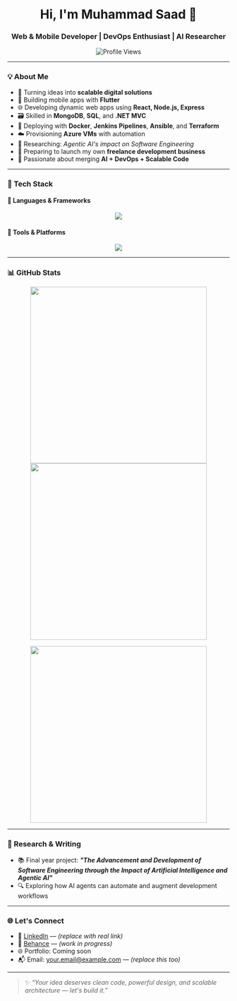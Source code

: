 <h1 align="center">Hi, I'm Muhammad Saad 👋</h1>
<h3 align="center">Web & Mobile Developer | DevOps Enthusiast | AI Researcher</h3>

<p align="center">
  <img src="https://komarev.com/ghpvc/?username=saadiqbal603&label=Profile%20views&color=0e75b6&style=flat" alt="Profile Views" />
</p>

---

### 💡 About Me

- 🚀 Turning ideas into **scalable digital solutions**
- 📱 Building mobile apps with **Flutter**
- 🌐 Developing dynamic web apps using **React, Node.js, Express**
- 🗃️ Skilled in **MongoDB**, **SQL**, and **.NET MVC**
- 🐳 Deploying with **Docker**, **Jenkins Pipelines**, **Ansible**, and **Terraform**
- ☁️ Provisioning **Azure VMs** with automation
- 🤖 Researching: *Agentic AI's impact on Software Engineering*
- 💼 Preparing to launch my own **freelance development business**
- 🧠 Passionate about merging **AI + DevOps + Scalable Code**

---

### 🔧 Tech Stack

#### 🚀 Languages & Frameworks
<p align="center">
  <img src="https://skillicons.dev/icons?i=flutter,react,nodejs,express,dotnet,mongodb,mysql,sql,html,css,js,ts,c,java,python" />
</p>

#### 🧰 Tools & Platforms
<p align="center">
  <img src="https://skillicons.dev/icons?i=docker,jenkins,terraform,ansible,postman,vscode,git,github,azure,figma,ps" />
</p>

---

### 📊 GitHub Stats

<p align="center">
  <img src="https://github-readme-stats.vercel.app/api?username=saadiqbal603&show_icons=true&theme=radical" width="400" />
  <img src="https://streak-stats.demolab.com/?user=saadiqbal603&theme=radical" width="400" />
</p>

<p align="center">
  <img src="https://github-readme-stats.vercel.app/api/top-langs/?username=saadiqbal603&layout=compact&theme=radical" width="400" />
</p>

---

### 🧠 Research & Writing

- 📚 Final year project: _**"The Advancement and Development of Software Engineering through the Impact of Artificial Intelligence and Agentic AI"**_
- 🔍 Exploring how AI agents can automate and augment development workflows

---

### 🌐 Let's Connect

- 💼 [LinkedIn](https://www.linkedin.com/in/muhammadsaad) — _(replace with real link)_
- 🎨 [Behance](https://www.behance.net/muhammadsaad) — _(work in progress)_
- 🌐 Portfolio: Coming soon
- 📬 Email: your.email@example.com — _(replace this too)_

---

> ✨ *“Your idea deserves clean code, powerful design, and scalable architecture — let's build it.”*
